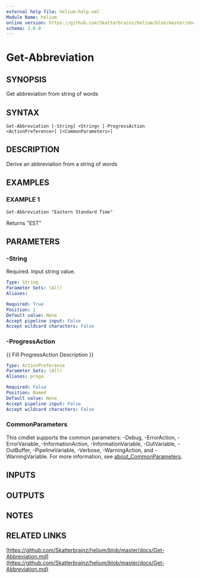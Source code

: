```yaml
---
external help file: helium-help.xml
Module Name: helium
online version: https://github.com/Skatterbrainz/helium/blob/master/docs/Get-Abbreviation.md
schema: 2.0.0
---
```


# Get-Abbreviation

## SYNOPSIS
Get abbreviation from string of words

## SYNTAX

```
Get-Abbreviation [-String] <String> [-ProgressAction <ActionPreference>] [<CommonParameters>]
```

## DESCRIPTION
Derive an abbreviation from a string of words

## EXAMPLES

### EXAMPLE 1
```
Get-Abbreviation "Eastern Standard Time"
```

Returns "EST"

## PARAMETERS

### -String
Required.
Input string value.

```yaml
Type: String
Parameter Sets: (All)
Aliases:

Required: True
Position: 1
Default value: None
Accept pipeline input: False
Accept wildcard characters: False
```

### -ProgressAction
{{ Fill ProgressAction Description }}

```yaml
Type: ActionPreference
Parameter Sets: (All)
Aliases: proga

Required: False
Position: Named
Default value: None
Accept pipeline input: False
Accept wildcard characters: False
```

### CommonParameters
This cmdlet supports the common parameters: -Debug, -ErrorAction, -ErrorVariable, -InformationAction, -InformationVariable, -OutVariable, -OutBuffer, -PipelineVariable, -Verbose, -WarningAction, and -WarningVariable. For more information, see [about_CommonParameters](http://go.microsoft.com/fwlink/?LinkID=113216).

## INPUTS

## OUTPUTS

## NOTES

## RELATED LINKS

[https://github.com/Skatterbrainz/helium/blob/master/docs/Get-Abbreviation.md](https://github.com/Skatterbrainz/helium/blob/master/docs/Get-Abbreviation.md)

